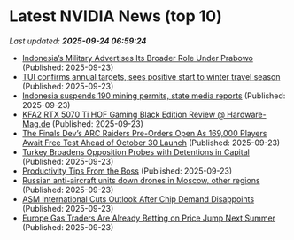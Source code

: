 # Latest NVIDIA News (top 10)
_Last updated: **2025-09-24 06:59:24**_

- [Indonesia’s Military Advertises Its Broader Role Under Prabowo](https://biztoc.com/x/35ba8cfc0612a590) (Published: 2025-09-23)
- [TUI confirms annual targets, sees positive start to winter travel season](https://biztoc.com/x/753b43b666ef87b8) (Published: 2025-09-23)
- [Indonesia suspends 190 mining permits, state media reports](https://biztoc.com/x/9f9b74262177d561) (Published: 2025-09-23)
- [KFA2 RTX 5070 Ti HOF Gaming Black Edition Review @ Hardware-Mag.de](https://www.madshrimps.be/news/kfa2-rtx-5070-ti-hof-gaming-black-edition-review-hardware-mag-de/) (Published: 2025-09-23)
- [The Finals Dev’s ARC Raiders Pre-Orders Open As 169,000 Players Await Free Test Ahead of October 30 Launch](https://www.madshrimps.be/news/the-finals-devs-arc-raiders-pre-orders-open-as-169000-players-await-free-test-ahead-of-october-30-launch/) (Published: 2025-09-23)
- [Turkey Broadens Opposition Probes with Detentions in Capital](https://biztoc.com/x/1a0c21475da1d451) (Published: 2025-09-23)
- [Productivity Tips From the Boss](https://biztoc.com/x/03936a649f50b5c6) (Published: 2025-09-23)
- [Russian anti-aircraft units down drones in Moscow, other regions](https://biztoc.com/x/7e96d80bbcfb76ef) (Published: 2025-09-23)
- [ASM International Cuts Outlook After Chip Demand Disappoints](https://biztoc.com/x/3ef8171e898776d3) (Published: 2025-09-23)
- [Europe Gas Traders Are Already Betting on Price Jump Next Summer](https://biztoc.com/x/f5bae8b154bbf2ff) (Published: 2025-09-23)
